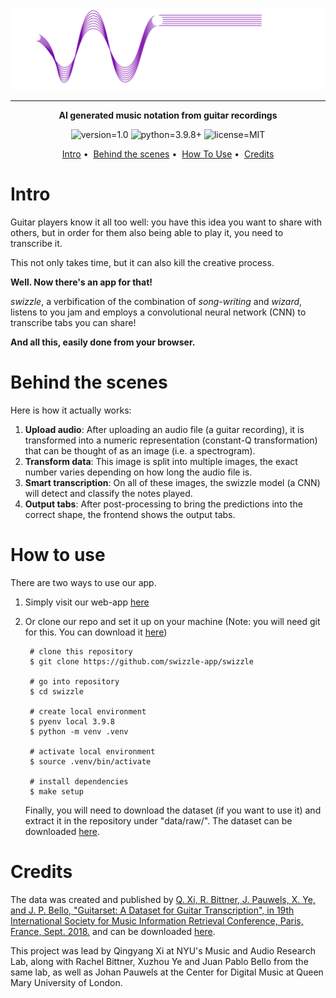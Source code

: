 <p align=center>
    <a href="www.google.com" target="_blank"><img src="app/media/swizzle_logo_dark.png" alt="swizzle-logo"></a>
</p>

---

<p align=center>
<b>AI generated music notation from guitar recordings</b>
</p>
<p align=center>
<img src="https://img.shields.io/static/v1?label=version&message=1.0&color=blueviolet" alt="version=1.0">
    <img src="https://img.shields.io/static/v1?label=python&message=v3.9.8&color=g" alt="python=3.9.8+">
    <img src="https://img.shields.io/static/v1?label=license&message=MIT&color=blue" alt="license=MIT">
</p>

<p align=center>
    <a href="#intro">Intro</a>&nbsp;&bullet;&nbsp;
    <a href="#bts">Behind the scenes</a>&nbsp;&bullet;&nbsp;
    <a href="#use">How To Use</a>&nbsp;&bullet;&nbsp;
    <a href="#ref">Credits</a>
</p>

<a id="intro"></a>

# Intro
Guitar players know it all too well: you have this idea you want to share with others, but in order for them also being able to play it, you need to transcribe it.

This not only takes time, but it can also kill the creative process.

**Well. Now there's an app for that!**

*swizzle*, a verbification of the combination of *song-writing* and *wizard*, listens to you jam and employs a convolutional neural network (CNN) to transcribe tabs you can share!

**And all this, easily done from your browser.**

<a id="bts"></a>

# Behind the scenes
Here is how it actually works:

1. **Upload audio**: After uploading an audio file (a guitar recording), it is transformed into a numeric representation (constant-Q transformation) that can be thought of as an image (i.e. a spectrogram).
1. **Transform data**: This image is split into multiple images, the exact number varies depending on how long the audio file is.
1. **Smart transcription**: On all of these images, the swizzle model (a CNN) will detect and classify the notes played.
1. **Output tabs**: After post-processing to bring the predictions into the correct shape, the frontend shows the output tabs.

<a id="use"></a>

# How to use

There are two ways to use our app.

1. Simply visit our web-app [here](www.google.com)
1. Or clone our repo and set it up on your machine (Note: you will need git for this. You can download it [here](https://www.git-scm.com))

        # clone this repository
        $ git clone https://github.com/swizzle-app/swizzle

        # go into repository
        $ cd swizzle

        # create local environment
        $ pyenv local 3.9.8
        $ python -m venv .venv

        # activate local environment
        $ source .venv/bin/activate

        # install dependencies
        $ make setup
    Finally, you will need to download the dataset (if you want to use it) and extract it in the repository under "data/raw/". The dataset can be downloaded [here](https://guitarset.weebly.com).

    
<a id="ref"></a>

# Credits
The data was created and published by [Q. Xi, R. Bittner, J. Pauwels, X. Ye, and J. P. Bello, "​Guitarset: A Dataset for Guitar Transcription", in 19th International Society for Music Information Retrieval Conference, Paris, France, Sept. 2018.](https://guitarset.weebly.com/uploads/1/2/1/6/121620128/xi_ismir_2018.pdf) and can be downloaded [here](https://guitarset.weebly.com).

This project was lead by Qingyang Xi at NYU's Music and Audio Research Lab, along with Rachel Bittner, Xuzhou Ye and Juan Pablo Bello from the same lab, as well as Johan Pauwels at the Center for Digital Music at Queen Mary University of London.
